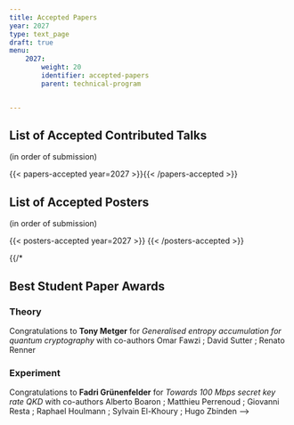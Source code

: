 ```yaml
---
title: Accepted Papers
year: 2027
type: text_page
draft: true
menu:
    2027:
        weight: 20
        identifier: accepted-papers
        parent: technical-program


---
```



## List of Accepted Contributed Talks

(in order of submission)

{{< papers-accepted year=2027 >}}{{< /papers-accepted >}}


## List of Accepted Posters

(in order of submission)

{{< posters-accepted year=2027 >}}
{{< /posters-accepted >}}


{{/* 

## Best Student Paper Awards
### Theory
Congratulations to **Tony Metger** for *Generalised entropy accumulation for quantum cryptography* with co-authors Omar Fawzi ; David Sutter ; Renato Renner

### Experiment
Congratulations to **Fadri Grünenfelder** for *Towards 100 Mbps secret key rate QKD* with co-authors Alberto Boaron ; Matthieu Perrenoud ; Giovanni Resta ; Raphael Houlmann ; Sylvain El-Khoury ; Hugo Zbinden -->




<!-- Download a zip-archive of
{{< button-link label="all posters" url="https://surfdrive.surf.nl/files/index.php/s/QujOcEzN8b7ndhH/download" icon="tar" >}} available so far.

### Tue, 11 Aug, 15:15 - 17:15 (TODO set final date)
{{< button-link label="session" url="/sessions/poster1" icon="link" >}}
{{< posters-accepted session="tue_afternoon" >}}{{< /posters-accepted >}}

### Thu, 13 Aug, 11:00 - 13:00 (TODO set final date)
{{< button-link label="session" url="/sessions/poster2" icon="link" >}}
{{< posters-accepted session="thu_morning">}}{{< /posters-accepted >}}

*/}}
